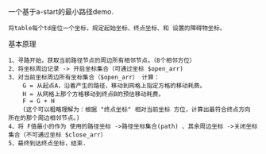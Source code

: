 一个基于a-start的最小路径demo.

    将table每个td座位一个坐标，规定起始坐标、终点坐标、和 设置的障碍物坐标。

基本原理
    
    1、寻路开始，获取当前路径节点的周边所有相邻节点。（8个相邻方位）
    2、将坐标周边记录 -> 开启坐标集合（可通过坐标 $open_arr)  
    3、对当前坐标周边所有坐标集合（$open_arr） 计算： 
        G = 从起点A，沿着产生的路径，移动到网格上指定方格的移动耗费。
        H = 从网格上那个方格移动到终点B的预估移动耗费。
        F = G + H
        (这个可以粗略理解为：根据 "终点坐标" 相对当前坐标 方位，计算出最符合终点方向 所在的那个周边相邻节点。)
    4、将 F值最小的作为 使用的路径坐标 ->路径坐标集合(path) 、其余周边坐标 ->关闭坐标集合（不可通过坐标 $close_arr）
    5、最终到达终点坐标，结束.
